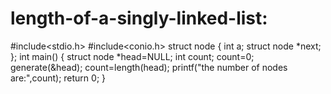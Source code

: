# length-of-a-singly-linked-list:
#include<stdio.h>
#include<conio.h>
struct node
{
int a;
struct node *next;
};
int main()
{
struct node *head=NULL;
int count;
count=0;
generate(&head);
count=length(head);
printf("the number of nodes are:",count);
return 0;
}
